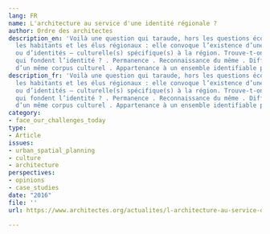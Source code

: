 ```yaml
---
lang: FR
name: L'architecture au service d'une identité régionale ?
author: Ordre des architectes
description_en: 'Voilà une question qui taraude, hors les questions économiques centrales,
  les habitants et les élus régionaux : elle convoque l’existence d’une identité –
  ou d’identités – culturelle(s) spécifique(s) à la région. Trouve-t-on des constantes
  qui fondent l’identité ? . Permanence . Reconnaissance du même . Différence au sein
  d’un même corpus culturel . Appartenance à un ensemble identifiable par ses composantes.'
description_fr: 'Voilà une question qui taraude, hors les questions économiques centrales,
  les habitants et les élus régionaux : elle convoque l’existence d’une identité –
  ou d’identités – culturelle(s) spécifique(s) à la région. Trouve-t-on des constantes
  qui fondent l’identité ? . Permanence . Reconnaissance du même . Différence au sein
  d’un même corpus culturel . Appartenance à un ensemble identifiable par ses composantes.'
category:
- face_our_challenges_today
type:
- Article
issues:
- urban_spatial_planning
- culture
- architecture
perspectives:
- opinions
- case_studies
date: "2016"
file: ''
url: https://www.architectes.org/actualites/l-architecture-au-service-d-une-identite-regionale

---
```

